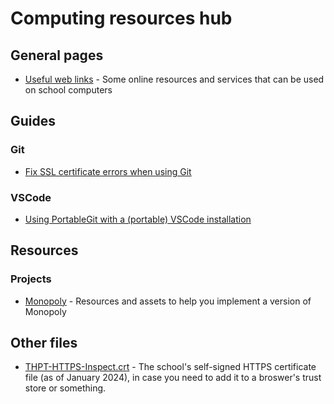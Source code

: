 # Computing resources hub

## General pages

- [Useful web links](/notebook/useful-links) - Some online resources and services that can be used on school computers

## Guides

### Git

- [Fix SSL certificate errors when using Git](guides/git/disable-ssl.md)

### VSCode

- [Using PortableGit with a (portable) VSCode installation](guides/vscode/portable-git.md)

## Resources

### Projects

- [Monopoly](/notebook/resources/monopoly) - Resources and assets to help you implement a version of Monopoly

## Other files

- [THPT-HTTPS-Inspect.crt](/notebook/resources/school-network/THPT-HTTPS-Inspect.crt) - The school's self-signed HTTPS certificate file (as of January 2024), in case you need to add it to a broswer's trust store or something.